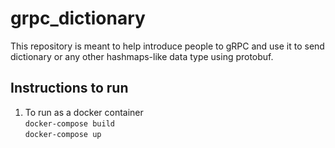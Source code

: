 # grpc_dictionary

This repository is meant to help introduce people to gRPC and use it to send dictionary or any other hashmaps-like data type using protobuf.

## Instructions to run
1. To run as a docker container  
    `docker-compose build`  
    `docker-compose up`
